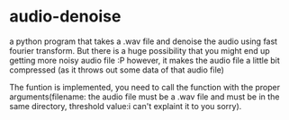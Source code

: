 # audio-denoise

a python program that takes a .wav file and denoise the audio using fast fourier transform. But there is a huge possibility that you might end up getting more noisy audio file :P however, it makes the audio file a little bit compressed (as it throws out some data of that audio file)

The funtion is implemented, you need to call the function with the proper arguments(filename: the audio file must be a .wav file and must be in the same directory,                                                                                     threshold value:i can't explaint it to you sorry).
